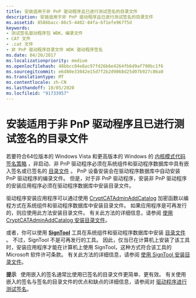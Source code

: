 ```yaml
---
title: 安装适用于非 PnP 驱动程序且已进行测试签名的目录文件
description: 安装适用于非 PnP 驱动程序且已进行测试签名的目录文件
ms.assetid: 8586bacc-86c5-4402-84fa-6f1efe967f5d
keywords:
- 测试签名驱动程序包 WDK，编录文件
- CAT 文件
- .cat 文件
- 非 PnP 驱动程序目录文件 WDK 驱动程序签名
ms.date: 04/20/2017
ms.localizationpriority: medium
ms.openlocfilehash: 48bbcc04e8ac97fd26b6e4264fb6d9af790bc1f6
ms.sourcegitcommit: e6d80e33042e15d7f2b2d9868d25d07b927c86a0
ms.translationtype: MT
ms.contentlocale: zh-CN
ms.lasthandoff: 10/05/2020
ms.locfileid: "91733957"
---
```

# <a name="installing-a-test-signed-catalog-file-for-a-non-pnp-driver"></a>安装适用于非 PnP 驱动程序且已进行测试签名的目录文件


若要符合64位版本的 Windows Vista 和更高版本的 Windows 的 [内核模式代码签名策略](kernel-mode-code-signing-policy--windows-vista-and-later-.md) ，非启动、非 PnP 驱动程序必须在系统组件和驱动程序数据库中具有嵌入签名或已签名的 [目录文件](catalog-files.md) 。 PnP 设备安装会在驱动程序数据库中自动安装 PnP 驱动程序的编录文件。 但是，对于非 PnP 驱动程序，安装非 PnP 驱动程序的安装应用程序必须在驱动程序数据库中安装目录文件。

驱动程序安装应用程序可以通过使用 [CryptCATAdminAddCatalog](/windows/win32/api/mscat/nf-mscat-cryptcatadminaddcatalog) 加密函数以编程方式在系统组件和驱动程序数据库中安装目录文件。 如果应用程序是可再发行的，则应使用此方法安装目录文件。 有关此方法的详细信息，请参阅 [使用 CryptCATAdminAddCatalog 安装目录文件](installing-a-catalog-file-by-using-cryptcatadminaddcatalog.md)。

或者，你可以使用 [**SignTool**](../devtest/signtool.md) 工具在系统组件和驱动程序数据库中安装 [目录文件](catalog-files.md) 。 不过，SignTool 不是可再发行的工具。 因此，仅当已在计算机上安装了该工具时，安装应用程序才能在计算机上使用 SignTool，这种方式符合该工具的 Microsoft 软件许可条款。 有关此方法的详细信息，请参阅 [使用 SignTool 安装目录文件](installing-a-catalog-file-by-using-signtool.md)。

**提示**   使用嵌入的签名通常比使用已签名的目录文件更简单、更有效。 有关使用嵌入的签名与签名的目录文件的优点和缺点的详细信息，请参阅对 [驱动程序进行测试签名](/windows-hardware/drivers)。

 

